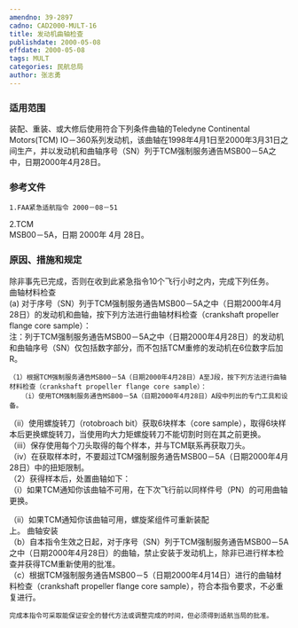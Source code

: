 ```yaml
---
amendno: 39-2897  
cadno: CAD2000-MULT-16  
title: 发动机曲轴检查  
publishdate: 2000-05-08  
effdate: 2000-05-08  
tags: MULT  
categories: 民航总局  
author: 张志勇  
---
```

  
### 适用范围  
装配、重装、或大修后使用符合下列条件曲轴的Teledyne Continental Motors(TCM) IO－360系列发动机，该曲轴在1998年4月1日至2000年3月31日之间生产，并以发动机和曲轴序号（SN）列于TCM强制服务通告MSB00－5A之中，日期2000年4月28日。  
  
<!--more-->  
### 参考文件  
    1.FAA紧急适航指令 2000－08－51  
2.TCM  
MSB00－5A，日期 2000年 4月 28日。  
  
### 原因、措施和规定  
除非事先已完成，否则在收到此紧急指令10个飞行小时之内，完成下列任务。  
    曲轴材料检查  
(a) 对于序号（SN）列于TCM强制服务通告MSB00－5A之中（日期2000年4月28日）的发动机和曲轴，按下列方法进行曲轴材料检查（crankshaft propeller flange core sample）：  
    注：列于TCM强制服务通告MSB00－5A之中（日期2000年4月28日）的发动机和曲轴序号（SN）仅包括数字部分，而不包括TCM重修的发动机在6位数字后加R。  
      
    （1）根据TCM强制服务通告MSB00－5A（日期2000年4月28日）A至J段，按下列方法进行曲轴材料检查（crankshaft propeller flange core sample）：  
       （i）使用TCM强制服务通告MSB00－5A（日期2000年4月28日）A段中列出的专门工具和设备。  
（ii）使用螺旋转刀（rotobroach bit）获取6块样本（core sample），取得6块样本后更换螺旋转刀，当使用昀大力矩螺旋转刀不能切割时则在其之前更换。  
       （iii）保存使用每个刀头取得的每个样本，并与TCM联系再获取刀头。  
（iv）在获取样本时，不要超过TCM强制服务通告MSB00－5A（日期2000年4月28日）中的扭矩限制。  
（2）获得样本后，处置曲轴如下：  
（i）如果TCM通知你该曲轴不可用，在下次飞行前以同样件号（PN）的可用曲轴更换。  
  
（ii）如果TCM通知你该曲轴可用，螺旋桨组件可重新装配  
上。     曲轴安装  
（b）自本指令生效之日起，对于序号（SN）列于TCM强制服务通告MSB00－5A之中（日期2000年4月28日）的曲轴，禁止安装于发动机上，除非已进行样本检查并获得TCM重新使用的批准。  
    （c）根据TCM强制服务通告MSB00－5（日期2000年4月14日）进行的曲轴材料检查（crankshaft propeller flange core sample），符合本指令要求，不必重复进行。  
  
    完成本指令可采取能保证安全的替代方法或调整完成的时间，但必须得到适航当局的批准。  
